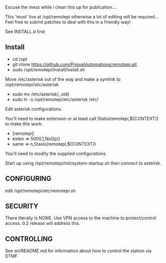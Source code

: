 Excuse the mess while i clean this up for publication....

This 'must' live at /opt/remotepi otherwise a lot of editing will be
required... Feel free to submit patches to deal with this in a friendly way!

See INSTALL.d first

Install
-------
*	cd /opt
*	git clone https://github.com/PripyatAutomations/remotepi.git
*	sudo /opt/remotepi/install/install.sh

Move /etc/asterisk out of the way and make a symlink to /opt/remotepi/etc/asterisk
*	sudo mv /etc/asterisk{.,old}
*	sudo ln -s /opt/remotepi/etc/asterisk /etc/

Edit asterisk configurations.

You'll need to make extension or at least call Statis(remotepi,${CONTEXT}) to make this work:
*	[remotepi]
*	exten => 5000,1,NoOp()
*	 same => n,Stasis(remotepi,${CONTEXT})

You'll need to modify the supplied configurations.

Start up using /opt/remotepi/init/system-startup.sh then connect to asterisk.

CONFIGURING
-----------
edit /opt/remotepi/etc/remotepi.sh

SECURITY
--------
There literally is NONE. Use VPN access to the machine to protect/control access. 0.2 release will address this.

CONTROLLING
-----------
See ari/README.md for information about how to control the station via DTMF

